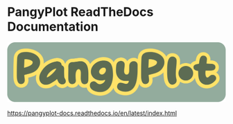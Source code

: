 # PangyPlot ReadTheDocs Documentation

![PangyPlot logo](etc/docs/source/_images/pangyplot_header.svg)

https://pangyplot-docs.readthedocs.io/en/latest/index.html


